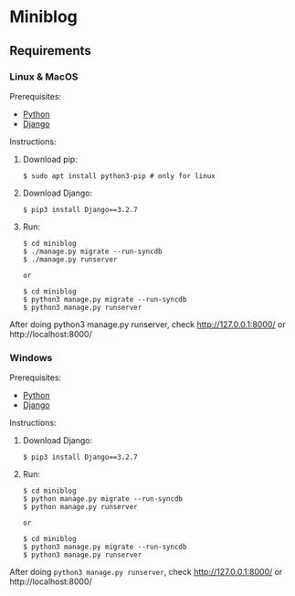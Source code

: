 # Miniblog

## Requirements

### Linux & MacOS

Prerequisites:

- [Python][python-download]
- [Django][django-download]

Instructions:

1.  Download pip:

        $ sudo apt install python3-pip # only for linux

1.  Download Django:

        $ pip3 install Django==3.2.7

1.  Run:

        $ cd miniblog
        $ ./manage.py migrate --run-syncdb
        $ ./manage.py runserver

        or

        $ cd miniblog
        $ python3 manage.py migrate --run-syncdb
        $ python3 manage.py runserver

After doing python3 manage.py runserver, check http://127.0.0.1:8000/ or http://localhost:8000/

### Windows

Prerequisites:

- [Python][python-download]
- [Django][django-download]

Instructions:

1.  Download Django:

        $ pip3 install Django==3.2.7

1.  Run:

        $ cd miniblog
        $ python manage.py migrate --run-syncdb
        $ python manage.py runserver

        or

        $ cd miniblog
        $ python3 manage.py migrate --run-syncdb
        $ python3 manage.py runserver

After doing `python3 manage.py runserver`, check http://127.0.0.1:8000/ or http://localhost:8000/

[django-download]: https://www.djangoproject.com/download/
[python-download]: https://www.python.org/downloads/
